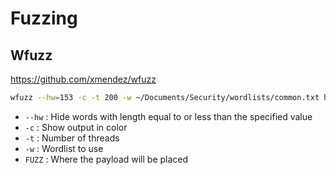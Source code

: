 # Fuzzing

## Wfuzz

https://github.com/xmendez/wfuzz

```bash
wfuzz --hw=153 -c -t 200 -w ~/Documents/Security/wordlists/common.txt http://40.121.87.195:60004/\?file\=..//FUZZ.txt
```

- `--hw` : Hide words with length equal to or less than the specified value
- `-c` : Show output in color
- `-t` : Number of threads
- `-w` : Wordlist to use
- `FUZZ` : Where the payload will be placed